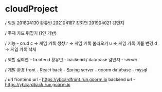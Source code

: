 # cloudProject

/ 팀원
201804130 황유빈
202104187 김회연
201904021 김민지

/ 주제
카드 뒤집기 (1인 기반)

/ 기능 - crud
c -> 게임 기록 생성
r -> 게임 기록 불러오기
u -> 게임 기록 이름 변경
d -> 게임 기록 삭제

/ 역할
김회연 - frontend 
황유빈 - backend / database
김민지 - server

/ 개발 환경
front - React
back - Spring
server - goorm
database - mysql

/ url
frontend url - https://ybcardfront.run.goorm.io
backend url - https://ybcardback.run.goorm.io 
